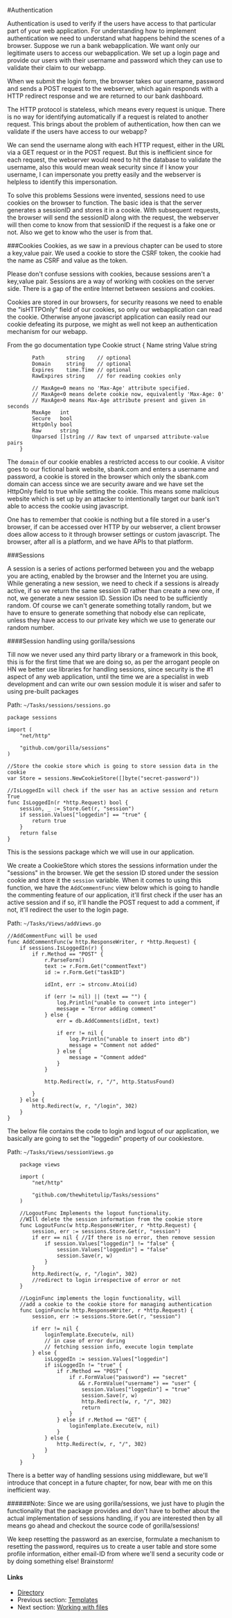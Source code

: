 #Authentication

Authentication is used to verify if the users have access to that particular part of your web application. For understanding how to implement authentication
we need to understand what happens behind the scenes of a browser. Suppose we run a bank webapplication. We want only our legitimate users to access our
webapplication. We set up a login page and provide our users with their username and password which they can use to validate their claim to our webapp.

When we submit the login form, the browser takes our username, password and sends a POST request to the webserver, which again responds with a HTTP redirect response
and we are returned to our bank dashboard.

The HTTP protocol is stateless, which means every request is unique. There is no way for identifying automatically if a request is related to another request.
This brings about the problem of authentication, how then can we validate if the users have access to our webapp?

We can send the username along with each HTTP request, either in the URL via a GET request or in the POST request. But this is inefficient since for each
request, the webserver would need to hit the database to validate the username, also this would mean weak security since if I know your username, I can impersonate you
pretty easily and the webserver is helpless to identify this impersonation.

To solve this problems Sessions were invented, sessions need to use cookies on the browser to function. The basic idea is that the server generates a sessionID
and stores it in a cookie. With subsequent requests, the browser will send the sessionID along with the request, the webserver will then come to know from that sessionID
if the request is a fake one or not. Also we get to know who the user is from that.

###Cookies
Cookies, as we saw in a previous chapter can be used to store a key,value pair. We used a cookie to store the CSRF token, the cookie had the name as CSRF
and value as the token.

Please don't confuse sessions with cookies, because sessions aren't a key,value pair. Sessions are a way of working with cookies on the server side. There is a gap of
the entire Internet between sessions and cookies.

Cookies are stored in our browsers, for security reasons we need to enable the "isHTTPOnly" field of our cookies, so only our webapplication can read the cookie.
Otherwise anyone javascript application can easily read our cookie defeating its purpose, we might as well not keep an authentication mechanism for our webapp. 

From the go documentation
		type Cookie struct {
			Name  string
			Value string
		
			Path       string    // optional
			Domain     string    // optional
			Expires    time.Time // optional
			RawExpires string    // for reading cookies only
		
			// MaxAge=0 means no 'Max-Age' attribute specified.
			// MaxAge<0 means delete cookie now, equivalently 'Max-Age: 0'
			// MaxAge>0 means Max-Age attribute present and given in seconds
			MaxAge   int
			Secure   bool
			HttpOnly bool
			Raw      string
			Unparsed []string // Raw text of unparsed attribute-value pairs
		}

The `domain` of our cookie enables a restricted access to our cookie. A visitor goes to our fictional bank website, sbank.com
and enters a username and password, a cookie is stored in the browser which only the sbank.com domain can access since we are security
aware and we have set the HttpOnly field to true while setting the cookie. This means some malicious website which is set up by an attacker
to intentionally target our bank isn't able to access the cookie using javascript.

One has to remember that cookie is nothing but a file stored in a user's browser, if can be accessed over HTTP by our webserver,
a client browser does allow access to it through browser settings or custom javascript. The browser, after all is a platform, and 
we have APIs to that platform. 

###Sessions

A session is a series of actions performed between you and the webapp you are acting, enabled by the browser and the Internet you are using.
While generating a new session, we need to check if a sessions is already active, if so we return the same session ID rather than create a new one,
if not, we generate a new session ID. Session IDs need to be sufficiently random. Of course we can't generate something totally random, but we have to ensure
to generate something that nobody else can replicate, unless they have access to our private key which we use to generate our random number.

####Session handling using gorilla/sessions

Till now we never used any third party library or a framework in this book, this is for the first time that we are doing so, as per the arrogant people on HN we better use libraries for handling sessions, since security is the #1 aspect of any web application, until the time we are a specialist in web development and can write our own session module it is wiser and safer to using pre-built packages

Path: `~/Tasks/sessions/sessions.go`

    package sessions

    import (
        "net/http"

        "github.com/gorilla/sessions"
    )

    //Store the cookie store which is going to store session data in the cookie
    var Store = sessions.NewCookieStore([]byte("secret-password"))

    //IsLoggedIn will check if the user has an active session and return True
    func IsLoggedIn(r *http.Request) bool {
        session, _ := Store.Get(r, "session")
        if session.Values["loggedin"] == "true" {
            return true
        }
        return false
    }

This is the sessions package which we will use in our application. 

We create a CookieStore which stores the sessions information under the "sessions" in the browser. We get the session ID stored under the session cookie and store it the `session` variable. When it comes to using this function, we have the `AddCommentFunc` view below which is going to handle the commenting feature of our application, it'll first check if the user has an active session and if so, it'll handle the POST request to add a comment, if not, it'll redirect the user to the login page.

Path: `~/Tasks/Views/addViews.go`

    //AddCommentFunc will be used
    func AddCommentFunc(w http.ResponseWriter, r *http.Request) {
        if sessions.IsLoggedIn(r) {
            if r.Method == "POST" {
                r.ParseForm()
                text := r.Form.Get("commentText")
                id := r.Form.Get("taskID")

                idInt, err := strconv.Atoi(id)

                if (err != nil) || (text == "") {
                    log.Println("unable to convert into integer")
                    message = "Error adding comment"
                } else {
                    err = db.AddComments(idInt, text)

                    if err != nil {
                        log.Println("unable to insert into db")
                        message = "Comment not added"
                    } else {
                        message = "Comment added"
                    }
                }

                http.Redirect(w, r, "/", http.StatusFound)

            }
        } else {
            http.Redirect(w, r, "/login", 302)
        }
    }

The below file contains the code to login and logout of our application, 
we basically are going to set the "loggedin" property of our cookiestore.

Path: `~/Tasks/Views/sessionViews.go`

        package views

        import (
            "net/http"

            "github.com/thewhitetulip/Tasks/sessions"
        )

        //LogoutFunc Implements the logout functionality. 
        //WIll delete the session information from the cookie store
        func LogoutFunc(w http.ResponseWriter, r *http.Request) {
            session, err := sessions.Store.Get(r, "session")
            if err == nil { //If there is no error, then remove session
                if session.Values["loggedin"] != "false" {
                    session.Values["loggedin"] = "false"
                    session.Save(r, w)
                }
            }
            http.Redirect(w, r, "/login", 302) 
            //redirect to login irrespective of error or not
        }

        //LoginFunc implements the login functionality, will 
        //add a cookie to the cookie store for managing authentication
        func LoginFunc(w http.ResponseWriter, r *http.Request) {
            session, err := sessions.Store.Get(r, "session")

            if err != nil {
                loginTemplate.Execute(w, nil) 
                // in case of error during 
                // fetching session info, execute login template
            } else {
                isLoggedIn := session.Values["loggedin"]
                if isLoggedIn != "true" {
                    if r.Method == "POST" {
                        if r.FormValue("password") == "secret" 
                           && r.FormValue("username") == "user" {
                            session.Values["loggedin"] = "true"
                            session.Save(r, w)
                            http.Redirect(w, r, "/", 302)
                            return
                        }
                    } else if r.Method == "GET" {
                        loginTemplate.Execute(w, nil)
                    }
                } else {
                    http.Redirect(w, r, "/", 302)
                }
            }
        }

There is a better way of handling sessions using middleware, but we'll introduce that concept in a future chapter, for now, bear with me on this inefficient way.

######Note: Since we are using gorilla/sessions, we just have to plugin the functionality that the package provides and don't have to bother about the actual implementation of sessions handling, if you are interested then by all means go ahead and checkout the source code of gorilla/sessions!

We keep resetting the password as an exercise, formulate a mechanism to resetting the password, requires us to create a user table and store some profile information, either email-ID from where we'll send a security code or by doing something else! Brainstorm!

#### Links

- [Directory](SUMMARY.md)
- Previous section: [Templates](content/3.0templating.md)
- Next section: [Working with files](content/5.0Files.md)